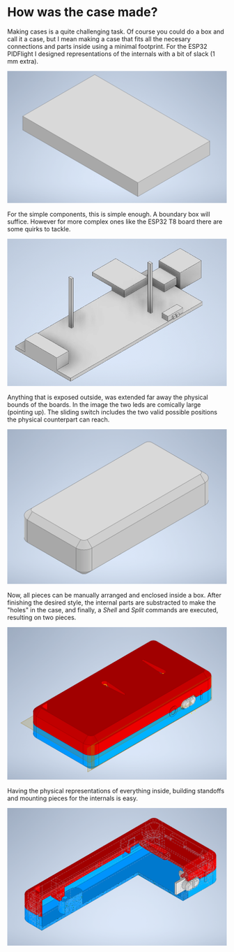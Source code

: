 # How was the case made?

Making cases is a quite challenging task. Of course you could do a box and call it a case, but I mean making a case that fits all the necesary connections and parts inside using a minimal footprint. For the ESP32 PIDFlight I designed representations of the internals with a bit of slack (1 mm extra).

![](images/00_lipo.PNG)

For the simple components, this is simple enough. A boundary box will suffice. However for more complex ones like the ESP32 T8 board there are some quirks to tackle.

![](images/01_esp32.PNG)

Anything that is exposed outside, was extended far away the physical bounds of the boards. In the image the two leds are comically large (pointing up). The sliding switch includes the two valid possible positions the physical counterpart can reach.

![](images/02_box.PNG)

Now, all pieces can be manually arranged and enclosed inside a box. After finishing the desired style, the internal parts are substracted to make the "holes" in the case, and finally, a *Shell* and *Split* commands are executed, resulting on two pieces. 

![](images/03_case.PNG)

Having the physical representations of everything inside, building standoffs and mounting pieces for the internals is easy.

![](images/04_quarterview.PNG)
